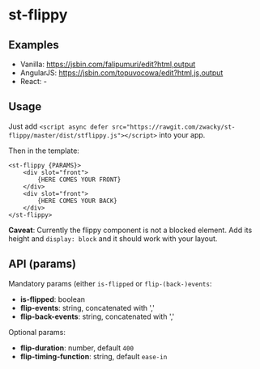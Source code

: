 # st-flippy

## Examples

* Vanilla: https://jsbin.com/falipumuri/edit?html,output
* AngularJS: https://jsbin.com/topuvocowa/edit?html,js,output
* React: -

## Usage

Just add `<script async defer src="https://rawgit.com/zwacky/st-flippy/master/dist/stflippy.js"></script>` into your app.

Then in the template:

```
<st-flippy {PARAMS}>
	<div slot="front">
		{HERE COMES YOUR FRONT}
	</div>
	<div slot="front">
		{HERE COMES YOUR BACK}
	</div>
</st-flippy>
```

**Caveat**: Currently the flippy component is not a blocked element. Add its height and `display: block` and it should work with your layout.

## API (params)

Mandatory params (either `is-flipped` or `flip-(back-)events`:

* **is-flipped**: boolean
* **flip-events**: string, concatenated with ','
* **flip-back-events**: string, concatenated with ','

Optional params:

* **flip-duration**: number, default `400`
* **flip-timing-function**: string, default `ease-in`
